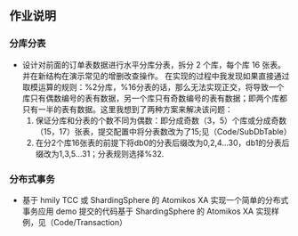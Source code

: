 ## 作业说明

### 分库分表
* 设计对前面的订单表数据进行水平分库分表，拆分 2 个库，每个库 16 张表。并在新结构在演示常见的增删改查操作。
  在实现的过程中我发现如果直接通过取模运算的规则：%2分库，%16分表的话，那么无法实现正交，将导致一个库只有偶数编号的表有数据，另一个库只有奇数编号的表有数据；即两个库都只有一半的表有数据。这里我想到了两种方案来解决该问题：
  1. 保证分库和分表的个数不同为偶数：即分成奇数（3，5）个库或分成奇数（15，17）张表，提交配置中将分表数改为了15;见（Code/SubDbTable）
  2. 在分2个库16张表的前提下将db0的分表后缀改为0,2,4...30，db1的分表后缀改为1,3,5...31；分表规则选择%32.
### 分布式事务
* 基于 hmily TCC 或 ShardingSphere 的 Atomikos XA 实现一个简单的分布式事务应用 demo
  提交的代码基于 ShardingSphere 的 Atomikos XA 实现样例，见（Code/Transaction）
